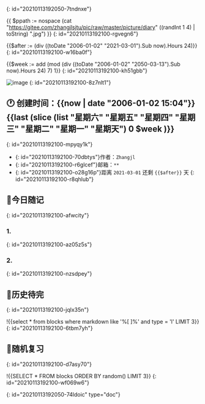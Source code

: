 {: id="20210113192050-7tndnxe"}

{{ $ppath := nospace (cat "https://gitee.com/zhangjlsjtu/pic/raw/master/picture/diary"  ((randInt 1 4) | toString) ".jpg") }}
{: id="20210113192100-rgvegn6"}

{{$after := (div ((toDate "2006-01-02" "2021-03-01").Sub now).Hours 24)}}
{: id="20210113192100-w16ba0f"}

{{$week := add (mod (div ((toDate "2006-01-02" "2050-03-13").Sub now).Hours 24) 7) 1}}
{: id="20210113192100-kh51gbb"}

![image]({{$ppath}})
{: id="20210113192100-8z7nlt1"}

## 🕐 创建时间：{{now | date "2006-01-02 15:04"}} {{last (slice (list "星期六" "星期五" "星期四" "星期三" "星期二" "星期一" "星期天") 0 $week )}}
{: id="20210113192100-mpyqy1k"}

- {: id="20210113192100-70dbtys"}作者：`Zhangjl`
- {: id="20210113192100-r6glcef"}邮箱：`**`
- {: id="20210113192100-o28g16p"}距离 `2021-03-01` 还剩 `{{$after}}` 天
{: id="20210113192100-r8qhlub"}

## 🧱今日随记
{: id="20210113192100-afwcity"}

### 1.
{: id="20210113192100-az05z5s"}

### 2.
{: id="20210113192100-nzsdpey"}

## 🎉️历史待完
{: id="20210113192100-jqlx35n"}

!{{select * from blocks where markdown like '%[ ]%' and type = 'l' LIMIT 3}}
{: id="20210113192100-6tbm7yh"}

## 🚴随机复习
{: id="20210113192100-d7asy70"}

!{{SELECT * FROM blocks ORDER BY random() LIMIT 3}}
{: id="20210113192100-wf069w6"}


{: id="20210113192050-74ldoic" type="doc"}
